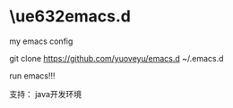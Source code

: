 # \ue632emacs.d
my emacs config

git clone https://github.com/yuoveyu/emacs.d ~/.emacs.d

run emacs!!!

支持：
java开发环境

